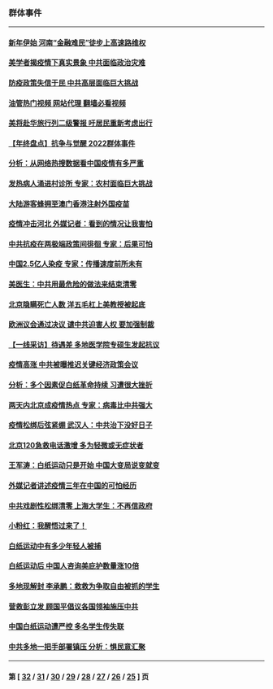 ### 群体事件
---
#### [新年伊始 河南“金融难民”徒步上高速路维权](../../pages/ncid279/n13897842.md?01041645) 
#### [美学者揭疫情下真实景象 中共面临政治灾难](../../pages/ncid279/n13896569.md?01041645) 
#### [防疫政策失信于民 中共高层面临巨大挑战](../../pages/ncid279/n13894627.md?01041645) 
#### [油管热门视频 网站代理 翻墙必看视频](http://138.2.39.72:81/youtube.html?epic-marker?01041645)
#### [美将赴华旅行列二级警报 吁居民重新考虑出行](../../pages/ncid279/n13894518.md?01041645) 
#### [【年终盘点】抗争与觉醒 2022群体事件](../../pages/ncid279/n13888314.md?01041645) 
#### [分析：从网络热搜数据看中国疫情有多严重](../../pages/ncid279/n13893186.md?01041645) 
#### [发热病人涌进村诊所 专家：农村面临巨大挑战](../../pages/ncid279/n13892271.md?01041645) 
#### [大陆游客蜂拥至澳门香港注射外国疫苗](../../pages/ncid279/n13892276.md?01041645) 
#### [疫情冲击河北 外媒记者：看到的情况让我害怕](../../pages/ncid279/n13891260.md?01041645) 
#### [中共抗疫在两极端政策间徘徊 专家：后果可怕](../../pages/ncid279/n13891235.md?01041645) 
#### [中国2.5亿人染疫 专家：传播速度前所未有](../../pages/ncid279/n13890708.md?01041645) 
#### [美医生：中共用最危险的做法来结束清零](../../pages/ncid279/n13889983.md?01041645) 
#### [北京隐瞒死亡人数 洋五毛杠上美教授被起底](../../pages/ncid279/n13886904.md?01041645) 
#### [欧洲议会通过决议 谴中共迫害人权 要加强制裁](../../pages/ncid279/n13885670.md?01041645) 
#### [【一线采访】待遇差 多地医学院专硕生发起抗议](../../pages/ncid279/n13883914.md?01041645) 
#### [疫情高涨 中共被曝推迟关键经济政策会议](../../pages/ncid279/n13884170.md?01041645) 
#### [分析：多个因素促白纸革命持续 习遭很大挫折](../../pages/ncid279/n13872455.md?01041645) 
#### [两天内北京成疫情热点 专家：病毒比中共强大](../../pages/ncid279/n13883440.md?01041645) 
#### [疫情松绑后弦紧绷 武汉人：中共治下没好日子](../../pages/ncid279/n13882348.md?01041645) 
#### [北京120急救电话激增 多为轻微或无症状者](../../pages/ncid279/n13882340.md?01041645) 
#### [王军涛：白纸运动只是开始 中国大变局说变就变](../../pages/ncid279/n13882183.md?01041645) 
#### [外媒记者讲述疫情三年在中国的可怕经历](../../pages/ncid279/n13881853.md?01041645) 
#### [中共戏剧性松绑清零 上海大学生：不再信政府](../../pages/ncid279/n13880836.md?01041645) 
#### [小粉红：我醒悟过来了！](../../pages/ncid279/n13881756.md?01041645) 
#### [白纸运动中有多少年轻人被捕](../../pages/ncid279/n13881065.md?01041645) 
#### [白纸运动后 中国人咨询美庇护数量涨10倍](../../pages/ncid279/n13881172.md?01041645) 
#### [多地现解封 李承鹏：救救为争取自由被抓的学生](../../pages/ncid279/n13876918.md?01041645) 
#### [营救彭立发 顾国平倡议各国领袖施压中共](../../pages/ncid279/n13878701.md?01041645) 
#### [中国白纸运动遭严控 多名学生传失联](../../pages/ncid279/n13878652.md?01041645) 
#### [中共多地一把手部署镇压 分析：惧民意汇聚](../../pages/ncid279/n13878085.md?01041645) 

---
#### 第 [ [32](./32.md?01041645) / [31](./31.md?01041645) / [30](./30.md?01041645) / [29](./29.md?01041645) / [28](./28.md?01041645) / [27](./27.md?01041645) / [26](./26.md?01041645) / [25](./25.md?01041645) ] 页
